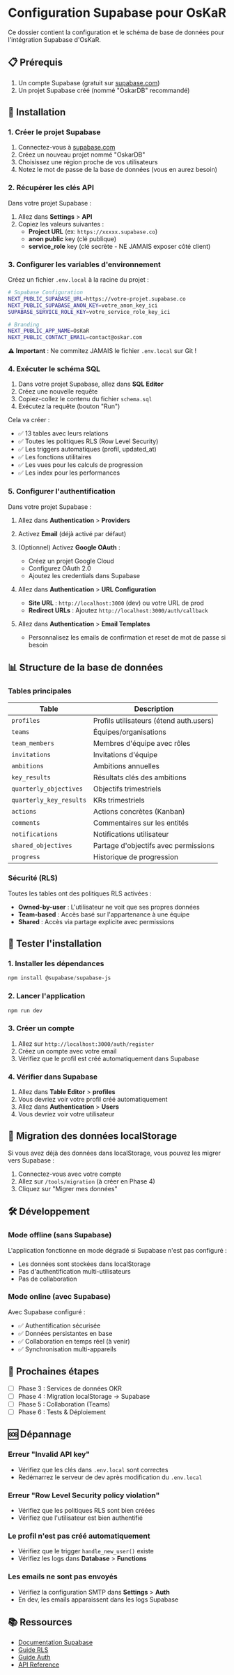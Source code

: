 # Configuration Supabase pour OsKaR

Ce dossier contient la configuration et le schéma de base de données pour l'intégration Supabase d'OsKaR.

## 📋 Prérequis

1. Un compte Supabase (gratuit sur [supabase.com](https://supabase.com))
2. Un projet Supabase créé (nommé "OskarDB" recommandé)

## 🚀 Installation

### 1. Créer le projet Supabase

1. Connectez-vous à [supabase.com](https://supabase.com)
2. Créez un nouveau projet nommé "OskarDB"
3. Choisissez une région proche de vos utilisateurs
4. Notez le mot de passe de la base de données (vous en aurez besoin)

### 2. Récupérer les clés API

Dans votre projet Supabase :
1. Allez dans **Settings** > **API**
2. Copiez les valeurs suivantes :
   - **Project URL** (ex: `https://xxxxx.supabase.co`)
   - **anon public** key (clé publique)
   - **service_role** key (clé secrète - NE JAMAIS exposer côté client)

### 3. Configurer les variables d'environnement

Créez un fichier `.env.local` à la racine du projet :

```bash
# Supabase Configuration
NEXT_PUBLIC_SUPABASE_URL=https://votre-projet.supabase.co
NEXT_PUBLIC_SUPABASE_ANON_KEY=votre_anon_key_ici
SUPABASE_SERVICE_ROLE_KEY=votre_service_role_key_ici

# Branding
NEXT_PUBLIC_APP_NAME=OsKaR
NEXT_PUBLIC_CONTACT_EMAIL=contact@oskar.com
```

⚠️ **Important** : Ne commitez JAMAIS le fichier `.env.local` sur Git !

### 4. Exécuter le schéma SQL

1. Dans votre projet Supabase, allez dans **SQL Editor**
2. Créez une nouvelle requête
3. Copiez-collez le contenu du fichier `schema.sql`
4. Exécutez la requête (bouton "Run")

Cela va créer :
- ✅ 13 tables avec leurs relations
- ✅ Toutes les politiques RLS (Row Level Security)
- ✅ Les triggers automatiques (profil, updated_at)
- ✅ Les fonctions utilitaires
- ✅ Les vues pour les calculs de progression
- ✅ Les index pour les performances

### 5. Configurer l'authentification

Dans votre projet Supabase :

1. Allez dans **Authentication** > **Providers**
2. Activez **Email** (déjà activé par défaut)
3. (Optionnel) Activez **Google OAuth** :
   - Créez un projet Google Cloud
   - Configurez OAuth 2.0
   - Ajoutez les credentials dans Supabase

4. Allez dans **Authentication** > **URL Configuration**
   - **Site URL** : `http://localhost:3000` (dev) ou votre URL de prod
   - **Redirect URLs** : Ajoutez `http://localhost:3000/auth/callback`

5. Allez dans **Authentication** > **Email Templates**
   - Personnalisez les emails de confirmation et reset de mot de passe si besoin

## 📊 Structure de la base de données

### Tables principales

| Table | Description |
|-------|-------------|
| `profiles` | Profils utilisateurs (étend auth.users) |
| `teams` | Équipes/organisations |
| `team_members` | Membres d'équipe avec rôles |
| `invitations` | Invitations d'équipe |
| `ambitions` | Ambitions annuelles |
| `key_results` | Résultats clés des ambitions |
| `quarterly_objectives` | Objectifs trimestriels |
| `quarterly_key_results` | KRs trimestriels |
| `actions` | Actions concrètes (Kanban) |
| `comments` | Commentaires sur les entités |
| `notifications` | Notifications utilisateur |
| `shared_objectives` | Partage d'objectifs avec permissions |
| `progress` | Historique de progression |

### Sécurité (RLS)

Toutes les tables ont des politiques RLS activées :

- **Owned-by-user** : L'utilisateur ne voit que ses propres données
- **Team-based** : Accès basé sur l'appartenance à une équipe
- **Shared** : Accès via partage explicite avec permissions

## 🧪 Tester l'installation

### 1. Installer les dépendances

```powershell
npm install @supabase/supabase-js
```

### 2. Lancer l'application

```powershell
npm run dev
```

### 3. Créer un compte

1. Allez sur `http://localhost:3000/auth/register`
2. Créez un compte avec votre email
3. Vérifiez que le profil est créé automatiquement dans Supabase

### 4. Vérifier dans Supabase

1. Allez dans **Table Editor** > **profiles**
2. Vous devriez voir votre profil créé automatiquement
3. Allez dans **Authentication** > **Users**
4. Vous devriez voir votre utilisateur

## 🔄 Migration des données localStorage

Si vous avez déjà des données dans localStorage, vous pouvez les migrer vers Supabase :

1. Connectez-vous avec votre compte
2. Allez sur `/tools/migration` (à créer en Phase 4)
3. Cliquez sur "Migrer mes données"

## 🛠️ Développement

### Mode offline (sans Supabase)

L'application fonctionne en mode dégradé si Supabase n'est pas configuré :
- Les données sont stockées dans localStorage
- Pas d'authentification multi-utilisateurs
- Pas de collaboration

### Mode online (avec Supabase)

Avec Supabase configuré :
- ✅ Authentification sécurisée
- ✅ Données persistantes en base
- ✅ Collaboration en temps réel (à venir)
- ✅ Synchronisation multi-appareils

## 📝 Prochaines étapes

- [ ] Phase 3 : Services de données OKR
- [ ] Phase 4 : Migration localStorage → Supabase
- [ ] Phase 5 : Collaboration (Teams)
- [ ] Phase 6 : Tests & Déploiement

## 🆘 Dépannage

### Erreur "Invalid API key"

- Vérifiez que les clés dans `.env.local` sont correctes
- Redémarrez le serveur de dev après modification du `.env.local`

### Erreur "Row Level Security policy violation"

- Vérifiez que les politiques RLS sont bien créées
- Vérifiez que l'utilisateur est bien authentifié

### Le profil n'est pas créé automatiquement

- Vérifiez que le trigger `handle_new_user()` existe
- Vérifiez les logs dans **Database** > **Functions**

### Les emails ne sont pas envoyés

- Vérifiez la configuration SMTP dans **Settings** > **Auth**
- En dev, les emails apparaissent dans les logs Supabase

## 📚 Ressources

- [Documentation Supabase](https://supabase.com/docs)
- [Guide RLS](https://supabase.com/docs/guides/auth/row-level-security)
- [Guide Auth](https://supabase.com/docs/guides/auth)
- [API Reference](https://supabase.com/docs/reference/javascript/introduction)

